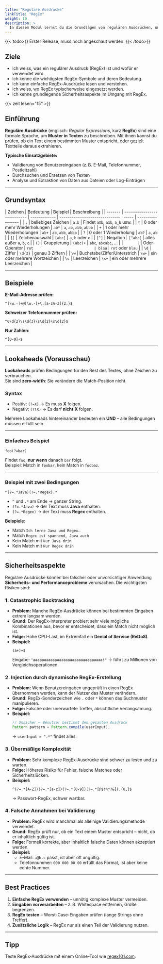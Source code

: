 ```yaml
---
title: "Reguläre Ausdrücke"
linkTitle: "RegEx"
weight: 10
description: >
  In diesem Modul lernst du die Grundlagen von regulären Ausdrücken, unabhängig von einer Programmiersprache.
---
```


{{< todo>}} Erster Release, muss noch angeschaut werden. {{< /todo>}}

## Ziele

- Ich weiss, was ein regulärer Ausdruck (RegEx) ist und wofür er verwendet wird.
- Ich kenne die wichtigsten RegEx-Symbole und deren Bedeutung.
- Ich kann einfache RegEx-Ausdrücke lesen und verstehen.
- Ich weiss, wo RegEx typischerweise eingesetzt werden.
- Ich kenne grundlegende Sicherheitsaspekte im Umgang mit RegEx.

{{< zeit lesen="15" >}}

## Einführung

**Reguläre Ausdrücke** (englisch: _Regular Expressions_, kurz **RegEx**) sind eine formale Sprache, um
**Muster in Texten** zu beschreiben. Mit ihnen kannst du prüfen, ob ein Text einem bestimmten Muster entspricht, oder
gezielt Textteile daraus extrahieren.

**Typische Einsatzgebiete:**

- Validierung von Benutzereingaben (z. B. E-Mail, Telefonnummer, Postleitzahl)
- Durchsuchen und Ersetzen von Texten
- Analyse und Extraktion von Daten aus Dateien oder Log-Einträgen

---

## Grundsyntax

| Zeichen | Bedeutung                    | Beispiel      | Beschreibung                    |
| ------- | ---------------------------- | ------------- | ------------------------------- | ----- | ----------------- |
| `.`     | beliebiges Zeichen           | `a.b`         | Findet `aXb`, `a1b`, `a_b` usw. |
| `*`     | 0 oder mehr Wiederholungen   | `ab*`         | `a`, `ab`, `abb`, `abbb`        |
| `+`     | 1 oder mehr Wiederholungen   | `ab+`         | `ab`, `abb`, `abbb`             |
| `?`     | 0 oder 1 Wiederholung        | `ab?`         | `a`, `ab`                       |
| `[]`    | Zeichenauswahl               | `[abc]`       | `a`, `b` oder `c`               |
| `[^]`   | Negation                     | `[^abc]`      | alles außer `a`, `b`, `c`       |
| `()`    | Gruppierung                  | `(abc)+`      | `abc`, `abcabc`, …              |
| `       | `                            | Oder-Operator | `rot                            | blau` | `rot` oder `blau` |
| `\d`    | Ziffer                       | `\d{3}`       | genau 3 Ziffern                 |
| `\w`    | Buchstabe/Ziffer/Unterstrich | `\w+`         | ein oder mehrere Wortzeichen    |
| `\s`    | Leerzeichen                  | `\s+`         | ein oder mehrere Leerzeichen    |

---

## Beispiele

**E-Mail-Adresse prüfen:**

```
^[\w.-]+@[\w.-]+\.[a-zA-Z]{2,}$
```

**Schweizer Telefonnummer prüfen:**

```
^0\d{2}\s\d{3}\s\d{2}\s\d{2}$
```

**Nur Zahlen:**

```
^[0-9]+$
```

---

## Lookaheads (Vorausschau)

**Lookaheads** prüfen Bedingungen für den Rest des Textes, ohne Zeichen zu verbrauchen.  
Sie sind **zero-width**: Sie verändern die Match-Position nicht.

### Syntax

- Positiv: `(?=X)` → Es muss **X** folgen.
- Negativ: `(?!X)` → Es darf **nicht** **X** folgen.

Mehrere Lookaheads hintereinander bedeuten ein **UND** – alle Bedingungen müssen erfüllt sein.

---

### Einfaches Beispiel

```regex
foo(?=bar)
```

Findet `foo`, **nur wenn** danach `bar` folgt.  
Beispiel: Match in `foobar`, kein Match in `foobaz`.

---

### Beispiel mit zwei Bedingungen

```regex
^(?=.*Java)(?=.*Regex).*
```

- `^` und `.*` am Ende → ganzer String.
- `(?=.*Java)` → der Text muss **Java** enthalten.
- `(?=.*Regex)` → der Text muss **Regex** enthalten.

**Beispiele:**

- Match `Ich lerne Java und Regex`..
- Match `Regex ist spannend, Java auch`
- Kein Match mit `Nur Java drin`
- Kein Match mit `Nur Regex drin`

---

## Sicherheitsaspekte

Reguläre Ausdrücke können bei falscher oder unvorsichtiger Anwendung **Sicherheits- und Performanceprobleme** verursachen.
Die wichtigsten Risiken sind:

### 1. Catastrophic Backtracking

- **Problem:** Manche RegEx-Ausdrücke können bei bestimmten Eingaben extrem langsam werden.
- **Grund:** Der RegEx-Interpreter probiert sehr viele mögliche Kombinationen aus, bevor er entscheidet, dass ein Match
  nicht möglich ist.
- **Folge:** Hohe CPU-Last, im Extremfall ein **Denial of Service (ReDoS)**.
- **Beispiel:**
  ```regex
  (a+)+$
  ```
  Eingabe: `"aaaaaaaaaaaaaaaaaaaaaaaaaaaaaaaa!"` → führt zu Millionen von Vergleichsoperationen.

### 2. Injection durch dynamische RegEx-Erstellung

- **Problem:** Wenn Benutzereingaben ungeprüft in einen RegEx übernommen werden, kann der Nutzer das Muster verändern.
- **Grund:** RegEx-Sonderzeichen wie `.` oder `*` können das Suchmuster manipulieren.
- **Folge:** Falsche oder unerwartete Treffer, absichtliche Verlangsamung.
- **Beispiel:**
  ```java
  // Unsicher – Benutzer bestimmt den gesamten Ausdruck
  Pattern pattern = Pattern.compile(userInput);
  ```
  → `userInput = ".*"` findet alles.

### 3. Übermäßige Komplexität

- **Problem:** Sehr komplexe RegEx-Ausdrücke sind schwer zu lesen und zu warten.
- **Folge:** Höheres Risiko für Fehler, falsche Matches oder Sicherheitslücken.
- **Beispiel:**
  ```regex
  ^(?=.*[A-Z])(?=.*[a-z])(?=.*[0-9])(?=.*[@$!%*?&]).{8,}$
  ```
  → Passwort-RegEx, schwer wartbar.

### 4. Falsche Annahmen bei Validierung

- **Problem:** RegEx wird manchmal als alleinige Validierungsmethode verwendet.
- **Grund:** RegEx prüft nur, ob ein Text einem Muster entspricht – nicht, ob er inhaltlich gültig ist.
- **Folge:** Formell korrekte, aber inhaltlich falsche Daten können akzeptiert werden.
- **Beispiel:**
  - E-Mail: `a@b.c` passt, ist aber oft ungültig.
  - Telefonnummer: `000 000 00 00` erfüllt das Format, ist aber keine echte Nummer.

---

## Best Practices

1. **Einfache RegEx verwenden** – unnötig komplexe Muster vermeiden.
2. **Eingaben vorverarbeiten** – z. B. Whitespace entfernen, Größe begrenzen.
3. **RegEx testen** – Worst-Case-Eingaben prüfen (lange Strings ohne Treffer).
4. **Zusätzliche Logik** – RegEx nur als einen Teil der Validierung nutzen.

---

## Tipp

Teste RegEx-Ausdrücke mit einem Online-Tool wie [regex101.com](https://regex101.com).
